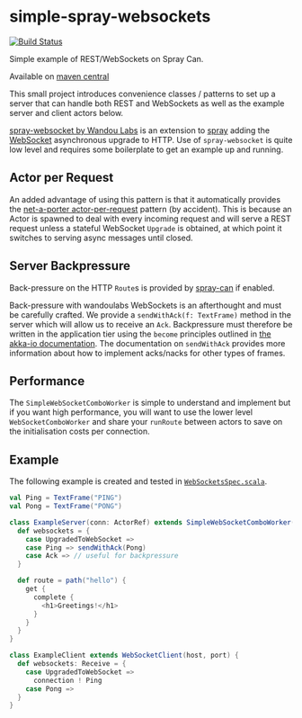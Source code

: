 # simple-spray-websockets
[![Build Status](https://travis-ci.org/smootoo/simple-spray-websockets.svg?branch=master)](https://travis-ci.org/smootoo/simple-spray-websockets)
<!---[![Coverage Status](https://coveralls.io/repos/smootoo/simple-spray-websockets/badge.svg?branch=master)](https://coveralls.io/r/smootoo/simple-spray-websockets?branch=master)-->

Simple example of REST/WebSockets on Spray Can.

Available on [maven central](http://search.maven.org/#artifactdetails|org.suecarter|simple-spray-websockets_2.11|1.0.1|jar)

This small project introduces convenience classes / patterns to set up
a server that can handle both REST and WebSockets as well as the
example server and client actors below.

[spray-websocket by Wandou Labs](https://github.com/wandoulabs/spray-websocket)
is an extension to [spray](https://github.com/spray/spray) adding the
[WebSocket](https://tools.ietf.org/html/rfc6455) asynchronous upgrade
to HTTP. Use of `spray-websocket` is quite low level and requires some
boilerplate to get an example up and running.

## Actor per Request

An added advantage of using this pattern is that it automatically
provides the
[net-a-porter actor-per-request](https://github.com/NET-A-PORTER/spray-actor-per-request)
pattern (by accident). This is because an Actor is spawned to deal
with every incoming request and will serve a REST request unless a
stateful WebSocket `Upgrade` is obtained, at which point it switches
to serving async messages until closed.

## Server Backpressure

Back-pressure on the HTTP `Route`s is provided by
[spray-can](http://spray.io/documentation/1.2.2/spray-can/configuration/)
if enabled.

Back-pressure with wandoulabs WebSockets is an afterthought and must
be carefully crafted. We provide a `sendWithAck(f: TextFrame)` method
in the server which will allow us to receive an `Ack`. Backpressure
must therefore be written in the application tier using the `become`
principles outlined in
[the akka-io documentation](http://doc.akka.io/docs/akka/snapshot/scala/io-tcp.html#throttling-reads-and-writes).
The documentation on `sendWithAck` provides more information about how
to implement acks/nacks for other types of frames.

## Performance

The `SimpleWebSocketComboWorker` is simple to understand and implement
but if you want high performance, you will want to use the lower level
`WebSocketComboWorker` and share your `runRoute` between actors to
save on the initialisation costs per connection.


## Example

The following example is created and tested in
[`WebSocketsSpec.scala`](src/test/scala/org/suecarter/websocket/WebSocketSpec.scala).

```scala
val Ping = TextFrame("PING")
val Pong = TextFrame("PONG")

class ExampleServer(conn: ActorRef) extends SimpleWebSocketComboWorker(conn) {
  def websockets = {
    case UpgradedToWebSocket =>
    case Ping => sendWithAck(Pong)
    case Ack => // useful for backpressure
  }

  def route = path("hello") {
    get {
      complete {
        <h1>Greetings!</h1>
      }
    }
  }
}

class ExampleClient extends WebSocketClient(host, port) {
  def websockets: Receive = {
    case UpgradedToWebSocket =>
      connection ! Ping
    case Pong =>
  }
}
```
